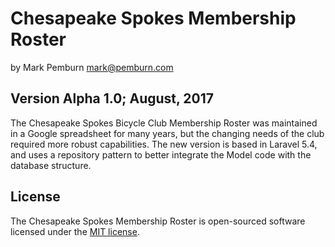 # Chesapeake Spokes Membership Roster
by Mark Pemburn
mark@pemburn.com


## Version Alpha 1.0; August, 2017

The Chesapeake Spokes Bicycle Club Membership Roster was maintained in a Google spreadsheet for many years, but the changing needs of the club required more robust capabilities.
The new version is based in Laravel 5.4, and uses a repository pattern to better integrate the Model code with the database structure.

## License

The Chesapeake Spokes Membership Roster is open-sourced software licensed under the [MIT license](http://opensource.org/licenses/MIT).
